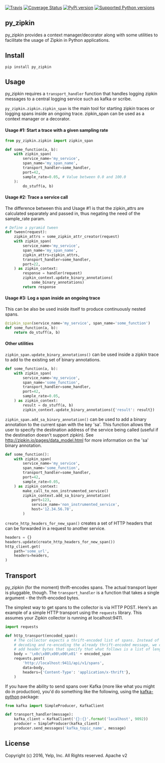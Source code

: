 [![Travis](https://img.shields.io/travis/Yelp/py_zipkin.svg)](https://travis-ci.org/Yelp/py_zipkin?branch=master)
[![Coverage Status](https://img.shields.io/coveralls/Yelp/py_zipkin.svg)](https://coveralls.io/r/Yelp/py_zipkin)
[![PyPi version](https://img.shields.io/pypi/v/py_zipkin.svg)](https://pypi.python.org/pypi/py_zipkin/)
[![Supported Python versions](https://img.shields.io/pypi/pyversions/py_zipkin.svg)](https://pypi.python.org/pypi/py_zipkin/)

py_zipkin
---------

py_zipkin provides a context manager/decorator along with some utilities to
facilitate the usage of Zipkin in Python applications.

Install
-------

```
pip install py_zipkin
```

Usage
-----

py_zipkin requires a `transport_handler` function that handles logging zipkin
messages to a central logging service such as kafka or scribe.

`py_zipkin.zipkin.zipkin_span` is the main tool for starting zipkin traces or
logging spans inside an ongoing trace. zipkin_span can be used as a context
manager or a decorator.

#### Usage #1: Start a trace with a given sampling rate

```python
from py_zipkin.zipkin import zipkin_span

def some_function(a, b):
    with zipkin_span(
        service_name='my_service',
        span_name='my_span_name',
        transport_handler=some_handler,
        port=42,
        sample_rate=0.05, # Value between 0.0 and 100.0
    ):
        do_stuff(a, b)
```

#### Usage #2: Trace a service call

The difference between this and Usage #1 is that the zipkin_attrs are calculated
separately and passed in, thus negating the need of the sample_rate param.

```python
# Define a pyramid tween
def tween(request):
    zipkin_attrs = some_zipkin_attr_creator(request)
    with zipkin_span(
        service_name='my_service',
        span_name='my_span_name',
        zipkin_attrs=zipkin_attrs,
        transport_handler=some_handler,
        port=22,
    ) as zipkin_context:
        response = handler(request)
        zipkin_context.update_binary_annotations(
            some_binary_annotations)
        return response
```

#### Usage #3: Log a span inside an ongoing trace

This can be also be used inside itself to produce continuously nested spans.

```python
@zipkin_span(service_name='my_service', span_name='some_function')
def some_function(a, b):
    return do_stuff(a, b)
```

#### Other utilities

`zipkin_span.update_binary_annotations()` can be used inside a zipkin trace
to add to the existing set of binary annotations.

```python
def some_function(a, b):
    with zipkin_span(
        service_name='my_service',
        span_name='some_function',
        transport_handler=some_handler,
        port=42,
        sample_rate=0.05,
    ) as zipkin_context:
        result = do_stuff(a, b)
        zipkin_context.update_binary_annotations({'result': result})
```

`zipkin_span.add_sa_binary_annotation()` can be used to add a binary annotation
to the current span with the key 'sa'. This function allows the user to specify the
destination address of the service being called (useful if the destination doesn't
support zipkin). See http://zipkin.io/pages/data_model.html for more information on the
'sa' binary annotation.

```python
def some_function():
    with zipkin_span(
        service_name='my_service',
        span_name='some_function',
        transport_handler=some_handler,
        port=42,
        sample_rate=0.05,
    ) as zipkin_context:
        make_call_to_non_instrumented_service()
        zipkin_context.add_sa_binary_annotation(
            port=123,
            service_name='non_instrumented_service',
            host='12.34.56.78',
        )
```

`create_http_headers_for_new_span()` creates a set of HTTP headers that can be forwarded
in a request to another service.

```python
headers = {}
headers.update(create_http_headers_for_new_span())
http_client.get(
    path='some_url',
    headers=headers,
)
```

Transport
---------

py_zipkin (for the moment) thrift-encodes spans. The actual transport layer is
pluggable, though. The `transport_handler` is a function that takes a single
argument - the thrift-encoded bytes.

The simplest way to get spans to the collector is via HTTP POST. Here's an
example of a simple HTTP transport using the `requests` library. This assumes
your Zipkin collector is running at localhost:9411.

```python
import requests

def http_transport(encoded_span):
    # The collector expects a thrift-encoded list of spans. Instead of
    # decoding and re-encoding the already thrift-encoded message, we can just
    # add header bytes that specify that what follows is a list of length 1.
    body = '\x0c\x00\x00\x00\x01' + encoded_span
    requests.post(
        'http://localhost:9411/api/v1/spans',
        data=body,
        headers={'Content-Type': 'application/x-thrift'},
    )
```

If you have the ability to send spans over Kafka (more like what you might do
in production), you'd do something like the following, using the
[kafka-python](https://pypi.python.org/pypi/kafka-python) package:

```python
from kafka import SimpleProducer, KafkaClient

def transport_handler(message):
    kafka_client = KafkaClient('{}:{}'.format('localhost', 9092))
    producer = SimpleProducer(kafka_client)
    producer.send_messages('kafka_topic_name', message)
```

License
-------

Copyright (c) 2016, Yelp, Inc. All Rights reserved. Apache v2
